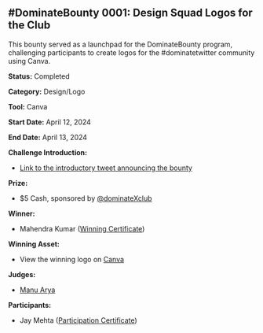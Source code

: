 ## \#DominateBounty 0001: Design Squad Logos for the Club

This bounty served as a launchpad for the DominateBounty program, challenging participants to create logos for the #dominatetwitter community using Canva.

**Status:** Completed

**Category:** Design/Logo

**Tool:** Canva

**Start Date:** April 12, 2024

**End Date:** April 13, 2024

**Challenge Introduction:**

* [Link to the introductory tweet announcing the bounty](https://x.com/umunBeing/status/1779032847405453662)

**Prize:**

* $5 Cash, sponsored by [@dominateXclub](https://x.com/dominatexclub)

**Winner:**

* Mahendra Kumar ([Winning Certificate](./certificates/0001%20-%20Winner.png))

**Winning Asset:**

* View the winning logo on [Canva](https://www.canva.com/design/DAGCR8-mdyw/2wwobyYNQzLisSWqjPSkzg/view?utm_content=DAGCR8-mdyw&utm_campaign=designshare&utm_medium=link&utm_source=publishsharelink&mode=preview)

**Judges:**

* [Manu Arya](https://x.com/firsthumanmanu)

**Participants:**
* Jay Mehta ([Participation Certificate](./certificates/0001%20-%20Completion%201.png))
